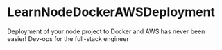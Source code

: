 # LearnNodeDockerAWSDeployment
Deployment of your node project to Docker and AWS has never been easier! Dev-ops for the full-stack engineer
